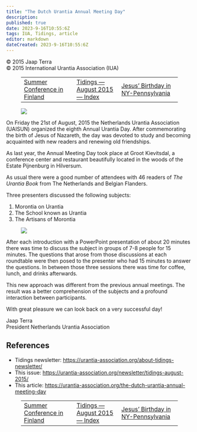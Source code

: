 ```yaml
---
title: "The Dutch Urantia Annual Meeting Day"
description: 
published: true
date: 2023-9-16T10:55:6Z
tags: IUA, Tidings, article
editor: markdown
dateCreated: 2023-9-16T10:55:6Z
---
```


<p class="v-card v-sheet theme--light gray lighten-3 px-2">© 2015 Jaap Terra<br>© 2015 International Urantia Association (IUA)</p>
<figure class="table chapter-navigator">
  <table>
    <tbody>
      <tr>
        <td>
        <a href="/en/article/Raimo_Ala_Hynnila/summer_conference_in_finland">
          <span class="mdi mdi-arrow-left-drop-circle"></span><span class="pl-2">Summer Conference in Finland</span>
        </a>
        </td>
        <td>
        <a href="/en/index/articles_iua_tidings#tidings-august-2015">
          <span class="mdi mdi-book-open-variant"></span><span class="pl-2">Tidings — August 2015 — Index</span>
        </a>
        </td>
        <td>
        <a href="/en/article/Joyce_Anderson/jesus_birthday_in_ny_pennsylvania">
          <span class="pr-2">Jesus’ Birthday in NY-Pennsylvania</span><span class="mdi mdi-arrow-right-drop-circle"></span>
        </a>
        </td>
      </tr>
    </tbody>
  </table>
</figure>


<figure id="Figure_1" class="image urantiapedia image-style-align-left">
<img src="/image/article/IUA_Tidings/Dutch-Meeting-300x200.jpeg">
</figure>

On Friday the 21st of August, 2015 the Netherlands Urantia Association (UAISUN) organized the eighth Annual Urantia Day. After commemorating the birth of Jesus of Nazareth, the day was devoted to study and becoming acquainted with new readers and renewing old friendships.

As last year, the Annual Meeting Day took place at Groot Kievitsdal, a conference center and restaurant beautifully located in the woods of the Estate Pijnenburg in Hilversum.

As usual there were a good number of attendees with 46 readers of _The Urantia Book_ from The Netherlands and Belgian Flanders.
<br style="clear:both;"/>

Three presenters discussed the following subjects:

1. Morontia on Urantia
2. The School known as Urantia
3. The Artisans of Morontia

<figure id="Figure_2" class="image urantiapedia image-style-align-right">
<img src="/image/article/IUA_Tidings/Dutch-Meeting-1-300x169.jpg">
</figure>

After each introduction with a PowerPoint presentation of about 20 minutes there was time to discuss the subject in groups of 7-8 people for 15 minutes. The questions that arose from those discussions at each roundtable were then posed to the presenter who had 15 minutes to answer the questions. In between those three sessions there was time for coffee, lunch, and drinks afterwards.

This new approach was different from the previous annual meetings. The result was a better comprehension of the subjects and a profound interaction between participants.

With great pleasure we can look back on a very successful day!

Jaap Terra  
President Netherlands Urantia Association
<br style="clear:both;"/>

## References

- Tidings newsletter: https://urantia-association.org/about-tidings-newsletter/
- This issue: https://urantia-association.org/newsletter/tidings-august-2015/
- This article: https://urantia-association.org/the-dutch-urantia-annual-meeting-day

<figure class="table chapter-navigator">
  <table>
    <tbody>
      <tr>
        <td>
        <a href="/en/article/Raimo_Ala_Hynnila/summer_conference_in_finland">
          <span class="mdi mdi-arrow-left-drop-circle"></span><span class="pl-2">Summer Conference in Finland</span>
        </a>
        </td>
        <td>
        <a href="/en/index/articles_iua_tidings#tidings-august-2015">
          <span class="mdi mdi-book-open-variant"></span><span class="pl-2">Tidings — August 2015 — Index</span>
        </a>
        </td>
        <td>
        <a href="/en/article/Joyce_Anderson/jesus_birthday_in_ny_pennsylvania">
          <span class="pr-2">Jesus’ Birthday in NY-Pennsylvania</span><span class="mdi mdi-arrow-right-drop-circle"></span>
        </a>
        </td>
      </tr>
    </tbody>
  </table>
</figure>
